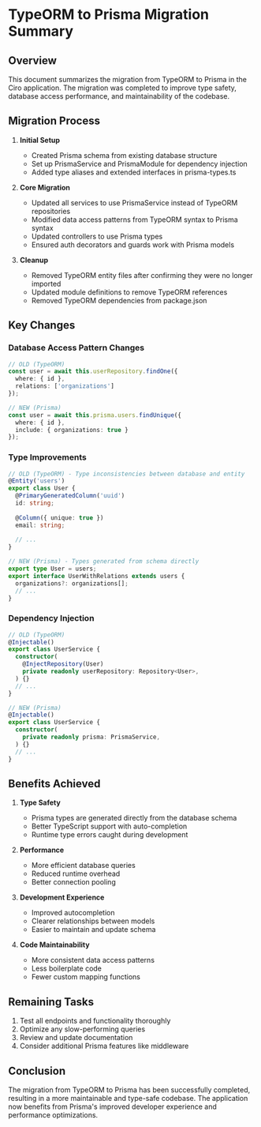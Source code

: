 # TypeORM to Prisma Migration Summary

## Overview

This document summarizes the migration from TypeORM to Prisma in the Ciro application. The migration was completed to improve type safety, database access performance, and maintainability of the codebase.

## Migration Process

1. **Initial Setup**
   - Created Prisma schema from existing database structure
   - Set up PrismaService and PrismaModule for dependency injection
   - Added type aliases and extended interfaces in prisma-types.ts

2. **Core Migration**
   - Updated all services to use PrismaService instead of TypeORM repositories
   - Modified data access patterns from TypeORM syntax to Prisma syntax
   - Updated controllers to use Prisma types
   - Ensured auth decorators and guards work with Prisma models

3. **Cleanup**
   - Removed TypeORM entity files after confirming they were no longer imported
   - Updated module definitions to remove TypeORM references
   - Removed TypeORM dependencies from package.json

## Key Changes

### Database Access Pattern Changes

```typescript
// OLD (TypeORM)
const user = await this.userRepository.findOne({ 
  where: { id }, 
  relations: ['organizations'] 
});

// NEW (Prisma)
const user = await this.prisma.users.findUnique({ 
  where: { id }, 
  include: { organizations: true } 
});
```

### Type Improvements

```typescript
// OLD (TypeORM) - Type inconsistencies between database and entity
@Entity('users')
export class User {
  @PrimaryGeneratedColumn('uuid')
  id: string;
  
  @Column({ unique: true })
  email: string;
  
  // ...
}

// NEW (Prisma) - Types generated from schema directly
export type User = users;
export interface UserWithRelations extends users {
  organizations?: organizations[];
  // ...
}
```

### Dependency Injection

```typescript
// OLD (TypeORM)
@Injectable()
export class UserService {
  constructor(
    @InjectRepository(User)
    private readonly userRepository: Repository<User>,
  ) {}
  // ...
}

// NEW (Prisma)
@Injectable()
export class UserService {
  constructor(
    private readonly prisma: PrismaService,
  ) {}
  // ...
}
```

## Benefits Achieved

1. **Type Safety**
   - Prisma types are generated directly from the database schema
   - Better TypeScript support with auto-completion
   - Runtime type errors caught during development

2. **Performance**
   - More efficient database queries
   - Reduced runtime overhead
   - Better connection pooling

3. **Development Experience**
   - Improved autocompletion
   - Clearer relationships between models
   - Easier to maintain and update schema

4. **Code Maintainability**
   - More consistent data access patterns
   - Less boilerplate code
   - Fewer custom mapping functions

## Remaining Tasks

1. Test all endpoints and functionality thoroughly
2. Optimize any slow-performing queries
3. Review and update documentation
4. Consider additional Prisma features like middleware

## Conclusion

The migration from TypeORM to Prisma has been successfully completed, resulting in a more maintainable and type-safe codebase. The application now benefits from Prisma's improved developer experience and performance optimizations. 